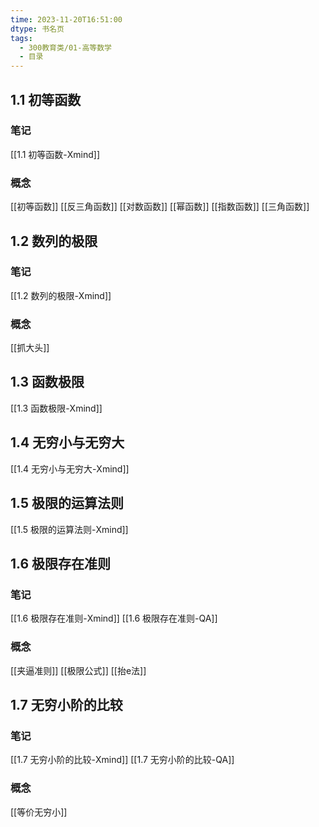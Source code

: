 ```yaml
---
time: 2023-11-20T16:51:00
dtype: 书名页
tags:
  - 300教育类/01-高等数学
  - 目录
---
```

## 1.1 初等函数
### 笔记
[[1.1 初等函数-Xmind]]
### 概念
[[初等函数]]
[[反三角函数]]
[[对数函数]]
[[幂函数]]
[[指数函数]]
[[三角函数]]
## 1.2 数列的极限
### 笔记
[[1.2 数列的极限-Xmind]]
### 概念
[[抓大头]]
## 1.3 函数极限
[[1.3 函数极限-Xmind]]
## 1.4 无穷小与无穷大
[[1.4 无穷小与无穷大-Xmind]]
## 1.5 极限的运算法则
[[1.5 极限的运算法则-Xmind]]
## 1.6 极限存在准则
### 笔记
[[1.6 极限存在准则-Xmind]]
[[1.6 极限存在准则-QA]]
### 概念
[[夹逼准则]]
[[极限公式]]
[[抬e法]]
## 1.7 无穷小阶的比较
### 笔记
[[1.7 无穷小阶的比较-Xmind]]
[[1.7 无穷小阶的比较-QA]]
### 概念
[[等价无穷小]]